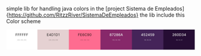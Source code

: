 simple lib for handling java colors in the  [project Sistema de Empleados]{https://github.com/RitzzRiver/SistemaDeEmpleados}
the lib include this Color scheme

<img src="./preview.jpg"/>